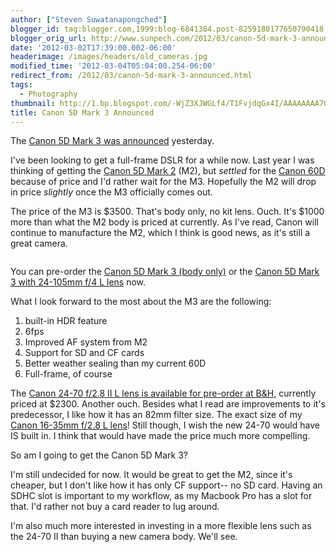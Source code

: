 ```yaml
---
author: ["Steven Suwatanapongched"]
blogger_id: tag:blogger.com,1999:blog-6841384.post-8259180177650790418
blogger_orig_url: http://www.sunpech.com/2012/03/canon-5d-mark-3-announced.html
date: '2012-03-02T17:39:00.002-06:00'
headerimage: /images/headers/old_cameras.jpg
modified_time: '2012-03-04T05:04:00.254-06:00'
redirect_from: /2012/03/canon-5d-mark-3-announced.html
tags:
  - Photography
thumbnail: http://1.bp.blogspot.com/-WjZ3XJWGLf4/T1FvjdqGx4I/AAAAAAAA7QQ/mj03W3OqIKc/s600/canon_5d_mark3.png
title: Canon 5D Mark 3 Announced
---
```



The <a href="http://www.engadget.com/2012/03/02/canon-announces-eos-5d-mark-iii-22-3mp-full-frame-sensor-6-fps/">Canon 5D Mark 3 was announced</a> yesterday.

I've been looking to get a full-frame DSLR for a while now. Last year I was thinking of getting the <a href="http://www.amazon.com/gp/product/B001G5ZTLS/ref=as_li_ss_tl?ie=UTF8&amp;tag=sunpech-20&amp;linkCode=as2&amp;camp=1789&amp;creative=390957&amp;creativeASIN=B001G5ZTLS">Canon 5D Mark 2</a> (M2), but <i>settled</i> for the <a href="http://www.amazon.com/gp/product/B0040JHVCC/ref=as_li_ss_tl?ie=UTF8&amp;tag=sunpech-20&amp;linkCode=as2&amp;camp=1789&amp;creative=390957&amp;creativeASIN=B0040JHVCC">Canon 60D</a> because of price and I'd rather wait for the M3. Hopefully the M2 will drop in price <i>slightly</i> once the M3 officially comes out.

The price of the M3 is $3500. That's body only, no kit lens. Ouch. It's $1000 more than what the M2 body is priced at currently. As I've read, Canon will continue to manufacture the M2, which I think is good news, as it's still a great camera.

<a href="http://www.amazon.com/gp/product/B007FGYZFI/ref=as_li_ss_il?ie=UTF8&amp;tag=sunpech-20&amp;linkCode=as2&amp;camp=1789&amp;creative=390957&amp;creativeASIN=B007FGYZFI"><img   border="0" src="http://1.bp.blogspot.com/-WjZ3XJWGLf4/T1FvjdqGx4I/AAAAAAAA7QQ/mj03W3OqIKc/s400/canon_5d_mark3.png" alt=""  /></a>

You can pre-order the <a href="http://www.amazon.com/gp/product/B007FGYZFI/ref=as_li_ss_tl?ie=UTF8&amp;tag=sunpech-20&amp;linkCode=as2&amp;camp=1789&amp;creative=390957&amp;creativeASIN=B007FGYZFI">Canon 5D Mark 3 (body only)</a> or the <a href="http://www.amazon.com/gp/product/B007FGZ1V0/ref=as_li_ss_tl?ie=UTF8&amp;tag=sunpech-20&amp;linkCode=as2&amp;camp=1789&amp;creative=390957&amp;creativeASIN=B007FGZ1V0">Canon 5D Mark 3 with 24-105mm f/4 L lens</a> now.

What I look forward to the most about the M3 are the following:
<ol>
  <li>built-in HDR feature</li>
  <li>6fps</li>
  <li>Improved AF system from M2</li>
  <li>Support for SD and CF cards</li>
  <li>Better weather sealing than my current 60D</li>
  <li>Full-frame, of course</li>
</ol>

The <a href="http://www.bhphotovideo.com/c/product/843008-USA/Canon_5175B002_EF_24_70mm_f_2_8L_II.html">Canon 24-70 f/2.8 II L lens is available for pre-order at B&amp;H</a>, currently priced at $2300. Another ouch. Besides what I read are improvements to it's predecessor, I like how it has an 82mm filter size. The exact size of my <a href="http://www.amazon.com/gp/product/B000NP46K2/ref=as_li_ss_tl?ie=UTF8&amp;tag=sunpech-20&amp;linkCode=as2&amp;camp=1789&amp;creative=390957&amp;creativeASIN=B000NP46K2">Canon 16-35mm f/2.8 L lens</a>! Still though, I wish the new 24-70 would have IS built in. I think that would have made the price much more compelling.

So am I going to get the Canon 5D Mark 3?

I'm still undecided for now. It would be great to get the M2, since it's cheaper, but I don't like how it has only CF support-- no SD card. Having an SDHC slot is important to my workflow, as my Macbook Pro has a slot for that. I'd rather not buy a card reader to lug around.

I'm also much more interested in investing in a more flexible lens such as the 24-70 II than buying a new camera body. We'll see.